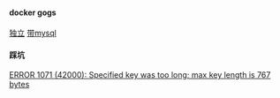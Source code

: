 #### docker gogs
[独立](https://blog.csdn.net/ai52011/article/details/77840814)
[带mysql](https://www.jianshu.com/p/64e9708c23e7)

#### 踩坑
[ERROR 1071 (42000): Specified key was too long; max key length is 767 bytes](https://blog.csdn.net/u010317005/article/details/52206120)
